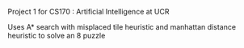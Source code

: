 Project 1 for CS170 : Artificial Intelligence at UCR

Uses A* search with misplaced tile heuristic and manhattan distance heuristic to solve an 8 puzzle
